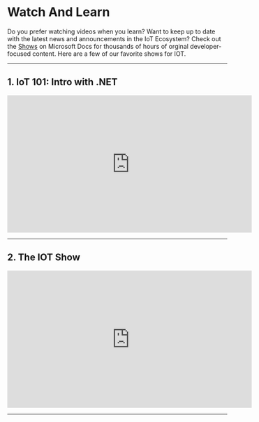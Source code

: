 # Watch And Learn

Do you prefer watching videos when you learn? Want to keep up to date with the latest news and announcements in the IoT Ecosystem? Check out the [Shows](https://docs.microsoft.com/en-us/shows/) on Microsoft Docs for thousands of hours of orginal developer-focused content. Here are a few of our favorite shows for IOT.

-----

## 1. IoT 101: Intro with .NET

<iframe src="https://learn-video.azurefd.net/vod/player?show=iot-101&ep=intro-to-iot-with-net-core-1-of-9" width="560" height="315" frameborder="0"  allowfullscreen></iframe>

---

## 2. The IOT Show

<iframe src="https://learn-video.azurefd.net/vod/player?show=internet-of-things-show&ep=tribulations-of-an-mqtt-developer-discovering-azure-iot" width="560" height="315" frameborder="0"  allowfullscreen></iframe>

---